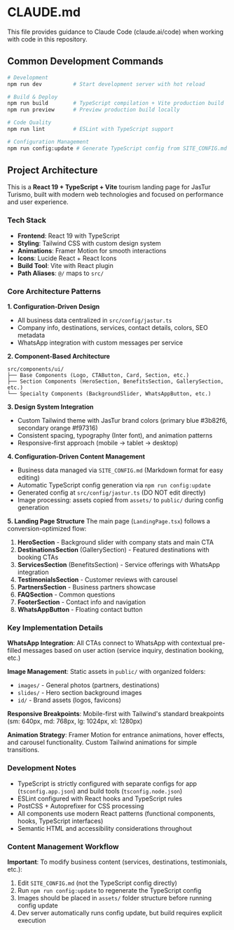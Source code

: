 # CLAUDE.md

This file provides guidance to Claude Code (claude.ai/code) when working with code in this repository.

## Common Development Commands

```bash
# Development
npm run dev          # Start development server with hot reload

# Build & Deploy  
npm run build        # TypeScript compilation + Vite production build
npm run preview      # Preview production build locally

# Code Quality
npm run lint         # ESLint with TypeScript support

# Configuration Management
npm run config:update # Generate TypeScript config from SITE_CONFIG.md
```

## Project Architecture

This is a **React 19 + TypeScript + Vite** tourism landing page for JasTur Turismo, built with modern web technologies and focused on performance and user experience.

### Tech Stack
- **Frontend**: React 19 with TypeScript
- **Styling**: Tailwind CSS with custom design system
- **Animations**: Framer Motion for smooth interactions
- **Icons**: Lucide React + React Icons
- **Build Tool**: Vite with React plugin
- **Path Aliases**: `@/` maps to `src/`

### Core Architecture Patterns

**1. Configuration-Driven Design**
- All business data centralized in `src/config/jastur.ts`
- Company info, destinations, services, contact details, colors, SEO metadata
- WhatsApp integration with custom messages per service

**2. Component-Based Architecture**
```
src/components/ui/
├── Base Components (Logo, CTAButton, Card, Section, etc.)
├── Section Components (HeroSection, BenefitsSection, GallerySection, etc.)
└── Specialty Components (BackgroundSlider, WhatsAppButton, etc.)
```

**3. Design System Integration**
- Custom Tailwind theme with JasTur brand colors (primary blue #3b82f6, secondary orange #f97316)
- Consistent spacing, typography (Inter font), and animation patterns
- Responsive-first approach (mobile → tablet → desktop)

**4. Configuration-Driven Content Management**
- Business data managed via `SITE_CONFIG.md` (Markdown format for easy editing)
- Automatic TypeScript config generation via `npm run config:update`
- Generated config at `src/config/jastur.ts` (DO NOT edit directly)
- Image processing: assets copied from `assets/` to `public/` during config generation

**5. Landing Page Structure**
The main page (`LandingPage.tsx`) follows a conversion-optimized flow:
1. **HeroSection** - Background slider with company stats and main CTA
2. **DestinationsSection** (GallerySection) - Featured destinations with booking CTAs  
3. **ServicesSection** (BenefitsSection) - Service offerings with WhatsApp integration
4. **TestimonialsSection** - Customer reviews with carousel
5. **PartnersSection** - Business partners showcase
6. **FAQSection** - Common questions
7. **FooterSection** - Contact info and navigation
8. **WhatsAppButton** - Floating contact button

### Key Implementation Details

**WhatsApp Integration**: All CTAs connect to WhatsApp with contextual pre-filled messages based on user action (service inquiry, destination booking, etc.)

**Image Management**: Static assets in `public/` with organized folders:
- `images/` - General photos (partners, destinations)  
- `slides/` - Hero section background images
- `id/` - Brand assets (logos, favicons)

**Responsive Breakpoints**: Mobile-first with Tailwind's standard breakpoints (sm: 640px, md: 768px, lg: 1024px, xl: 1280px)

**Animation Strategy**: Framer Motion for entrance animations, hover effects, and carousel functionality. Custom Tailwind animations for simple transitions.

### Development Notes

- TypeScript is strictly configured with separate configs for app (`tsconfig.app.json`) and build tools (`tsconfig.node.json`)
- ESLint configured with React hooks and TypeScript rules
- PostCSS + Autoprefixer for CSS processing
- All components use modern React patterns (functional components, hooks, TypeScript interfaces)
- Semantic HTML and accessibility considerations throughout

### Content Management Workflow

**Important**: To modify business content (services, destinations, testimonials, etc.):
1. Edit `SITE_CONFIG.md` (not the TypeScript config directly)
2. Run `npm run config:update` to regenerate the TypeScript config
3. Images should be placed in `assets/` folder structure before running config update
4. Dev server automatically runs config update, but build requires explicit execution